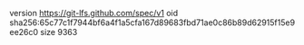 version https://git-lfs.github.com/spec/v1
oid sha256:65c77c1f7944bf6a4f1a5cfa167d89683fbd71ae0c86b89d62915f15e9ee26c0
size 9363
